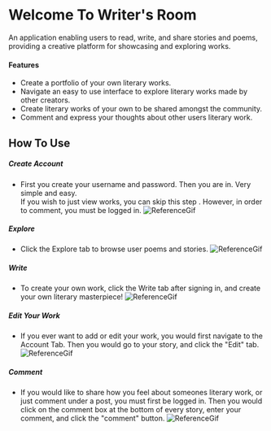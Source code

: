 # Welcome To Writer's Room

An application enabling users to read, write, and share stories and poems, providing a creative platform for showcasing and exploring works.

#### Features

- Create a portfolio of your own literary works. 
- Navigate an easy to use interface to explore literary works made by other creators.
- Create literary works of your own to be shared amongst the community.
- Comment and express your thoughts about other users literary work.

## How To Use

##### Create Account

- First you create your username and password. Then you are in. Very simple and easy. <br/>If you wish to just view works, you can skip this step . However, in order to comment, you must be logged in.
![ReferenceGif](/gifs/CWrite.gif)



##### Explore

- Click the Explore tab to browse user poems and stories.
![ReferenceGif](/gifs/EWrite.gif)




##### Write 

- To create your own work, click the Write tab after signing in, and create your own literary masterpiece!
![ReferenceGif](/gifs/Write-VEED.gif)

##### Edit Your Work

- If you ever want to add or edit your work, you would first navigate to the Account Tab. Then you would go to your story, and click the "Edit" tab. 
![ReferenceGif](/gifs/EditW.gif)


##### Comment

- If you would like to share how you feel about someones literary work, or just comment under a post, you must first be logged in. Then you would click on the comment box at the bottom of every story, enter your comment, and click the "comment" button. 
![ReferenceGif](/gifs/ComWrite.gif)